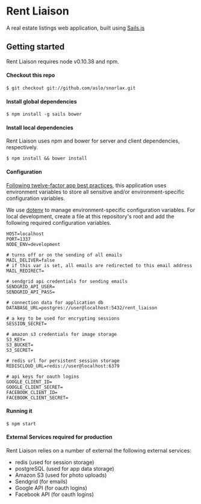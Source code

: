 # Rent Liaison
A real estate listings web application, built using [Sails.js](http://sailsjs.org)

## Getting started
Rent Liaison requires node v0.10.38 and npm.

#### Checkout this repo
```
$ git checkout git://github.com/aslo/snorlax.git
```

#### Install global dependencies
```
$ npm install -g sails bower
```

#### Install local dependencies
Rent Liaison uses npm and bower for server and client dependencies, respectively.
```
$ npm install && bower install
```

#### Configuration
[Following twelve-factor app best practices](http://12factor.net/config), this application uses environment variables to store all sensitive and/or environment-specific configuration variables.

We use [dotenv](https://github.com/motdotla/dotenv) to manage environment-specific configuration variables. For local development, create a file at this repository's root and add the following required configuration variables.

```
HOST=localhost
PORT=1337
NODE_ENV=development

# turns off or on the sending of all emails
MAIL_DELIVER=false
# if this var is set, all emails are redirected to this email address
MAIL_REDIRECT=

# sendgrid api credentials for sending emails
SENDGRID_API_USER=
SENDGRID_API_PASS=

# connection data for application db
DATABASE_URL=postgres://user@localhost:5432/rent_liaison

# a key to be used for encrypting sessions
SESSION_SECRET=

# amazon s3 credentials for image storage
S3_KEY=
S3_BUCKET=
S3_SECRET=

# redis url for persistent session storage
REDISCLOUD_URL=redis://user@localhost:6379

# api keys for oauth logins
GOOGLE_CLIENT_ID=
GOOGLE_CLIENT_SECRET=
FACEBOOK_CLIENT_ID=
FACEBOOK_CLIENT_SECRET=

```

#### Running it
```
$ npm start
```

#### External Services required for production
Rent Liaison relies on a number of external the following external services:

* redis (used for session storage)
* postgreSQL (used for app data storage)
* Amazon S3 (used for photo uploads)
* Sendgrid (for emails)
* Google API (for oauth logins)
* Facebook API (for oauth logins)
